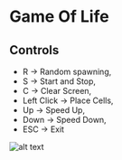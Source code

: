 # Game Of Life

## Controls

* R -> Random spawning,
* S -> Start and Stop,
* C -> Clear Screen,
* Left Click -> Place Cells,
* Up -> Speed Up,
* Down -> Speed Down,
* ESC -> Exit

![alt text](https://cdn.discordapp.com/attachments/633710601562095616/652689887895748630/life2.gif)
